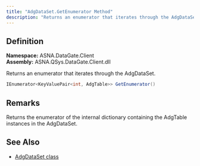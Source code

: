 ```yaml
---
title: "AdgDataSet.GetEnumerator Method"
description: "Returns an enumerator that iterates through the AdgDataSet."
---
```


## Definition

**Namespace:** ASNA.DataGate.Client  
**Assembly:** ASNA.QSys.DataGate.Client.dll

Returns an enumerator that iterates through the AdgDataSet.

```cs
IEnumerator<KeyValuePair<int, AdgTable>> GetEnumerator()
```

## Remarks
Returns the enumerator of the internal dictionary containing the AdgTable instances in the AdgDataSet.

## See Also
- [AdgDataSet class](adg-data-set.html)
